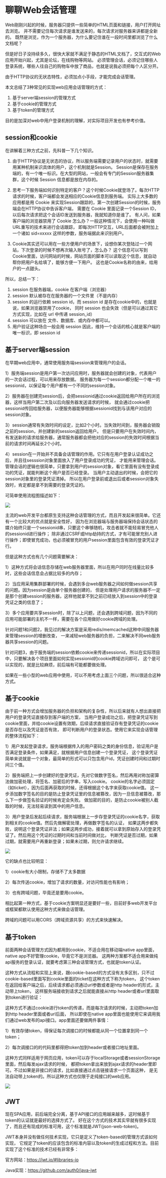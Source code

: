 # 聊聊Web会话管理

Web刚刚兴起的时候，服务器只提供一些简单的HTML页面和链接，用户打开网址去浏览。 并不需要记住每次请求是谁发送来的，每次请求对服务器来讲都是全新的。 既然是浏览，作为一个服务器，为什么要记住谁在一段时间里都浏览了什么文档呢？

但是好日子没持续多久，很快大家就不满足于静态的HTML文档了，交互式的Web应用开始兴起，尤其是论坛，在线购物等网站。 必须管理会话，必须记住哪些人登录系统，哪些人往自己的购物车中放了商品，也就是说我必须把每个人区分开。

由于HTTP协议的无状态特性，必须加点小手段，才能完成会话管理。

本文总结了3种常见的实现web应用会话管理的方式：

1. 基于server端session的管理方式
2. 基于cookie的管理方式
3. 基于token的管理方式

目的是加深对web中用户登录机制的理解，对实际项目开发也有参考价值。

## session和cookie

在讲解着三种方式之前，先科普一下几个知识。

1. 由于HTTP协议是无状态的协议，所以服务端需要记录用户的状态时，就需要用某种机制来识具体的用户，这个机制就是Session。
   Session是保存在服务端的，有一个唯一标识。在大型的网站，一般会有专门的Session服务器集群，这个时候 Session 信息都是放在内存的。

2. 思考一下服务端如何识别特定的客户？这个时候Cookie就登场了。每次HTTP请求的时候，客户端都会发送相应的Cookie信息到服务端。 实际上大多数的应用都是用 Cookie
   来实现Session跟踪的，第一次创建Session的时候，服务端会在HTTP协议中告诉客户端， 需要在 Cookie 里面记录一个Session ID，以后每次请求把这个会话ID发送到服务器，我就知道你是谁了。
   有人问，如果客户端的浏览器禁用了 Cookie 怎么办？一般这种情况下，会使用一种叫做URL重写的技术来进行会话跟踪， 即每次HTTP交互，URL后面都会被附加上一个诸如 sid=xxxxx 这样的参数，服务端据此来识别用户。

3. Cookie其实还可以用在一些方便用户的场景下，设想你某次登陆过一个网站，下次登录的时候不想再次输入账号了，怎么办？
   这个信息可以写到Cookie里面，访问网站的时候，网站页面的脚本可以读取这个信息，就自动帮你把用户名给填了，能够方便一下用户。 这也是Cookie名称的由来，给用户的一点甜头。

所以，总结一下：

1. session 在服务器端，cookie 在客户端（浏览器）
2. session 默认被存在在服务器的一个文件里（不是内存）
3. session 的运行依赖 session id，而 session id 是存在cookie中的，也就是说，如果浏览器禁用了cookie， 同时 session 也会失效（但是可以通过其它方式实现，比如在 url 中传递
   session_id）
4. session 可以放在 文件、数据库、或内存中都可以。
5. 用户验证这种场合一般会用 session 因此，维持一个会话的核心就是客户端的唯一标识，即 session id

## 基于server端session

在早期web应用中，通常使用服务端session来管理用户的会话。

1）服务端session是用户第一次访问应用时，服务器就会创建的对象，代表用户的一次会话过程，可以用来存放数据。 服务器为每一个session都分配一个唯一的sessionid，以保证每个用户都有一个不同的session对象。

2）服务器在创建完session后，会把sessionid通过cookie返回给用户所在的浏览器，这样当用户第二次及以后向服务器发送请求的时候，
就会通过cookie把sessionid传回给服务器，以便服务器能够根据sessionid找到与该用户对应的session对象。

3）session通常有失效时间的设定，比如2个小时。当失效时间到，服务器会销毁之前的session，并创建新的session返回给用户。
但是只要用户在失效时间内，有发送新的请求给服务器，通常服务器都会把他对应的session的失效时间根据当前的请求时间再延长2个小时。

4）session在一开始并不具备会话管理的作用。它只有在用户登录认证成功之后，并且往sesssion对象里面放入了用户登录成功的凭证，
才能用来管理会话。管理会话的逻辑也很简单，只要拿到用户的session对象，看它里面有没有登录成功的凭证，就能判断这个用户是否已经登录。 当用户主动退出的时候，会把它的session对象里的登录凭证清掉。
所以在用户登录前或退出后或者session对象失效时，肯定都是拿不到需要的登录凭证的。

可简单使用流程图描述如下：

![](https://xnstatic-1253397658.file.myqcloud.com/session01.png)

主流的web开发平台都原生支持这种会话管理的方式，而且开发起来很简单。它还有一个比较大的优点就是安全性好，
因为在浏览器端与服务器端保持会话状态的媒介始终只是一个sessionid串，只要这个串够随机，攻击者就不能轻易冒充他人的sessionid进行操作；
除非通过CSRF或http劫持的方式，才有可能冒充别人进行操作；即使冒充成功，也必须被冒充的用户session里面包含有效的登录凭证才行。

但是这种方式也有几个问题需要解决：

1）这种方式将会话信息存储在web服务器里面，所以在用户同时在线量比较多时，这些会话信息会占据比较多的内存；

2）当应用采用集群部署的时候，会遇到多台web服务器之间如何做session共享的问题。因为session是由单个服务器创建的，
但是处理用户请求的服务器不一定是那个创建session的服务器，这样他就拿不到之前已经放入到session中的登录凭证之类的信息了；

3）多个应用要共享session时，除了以上问题，还会遇到跨域问题，因为不同的应用可能部署的主机不一样，需要在各个应用做好cookie跨域的处理。

针对问题1和问题2，我见过的解决方案是采用redis/memcached这种中间服务器来管理session的增删改查， 一来减轻web服务器的负担，二来解决不同web服务器共享session的问题。

针对问题3，由于服务端的session依赖cookie来传递sessionid，所以在实际项目中，只要解决各个项目里面如何实现sessionid的cookie跨域访问即可， 这个是可以实现的，就是比较麻烦，前后端有可能都要做处理。

如果在一些小型的web应用中使用，可以不用考虑上面三个问题，所以很适合这种方式。

## 基于cookie

由于前一种方式会增加服务器的负担和架构的复杂性，所以后来就有人想出直接把用户的登录凭证直接存到客户端的方案，
当用户登录成功之后，把登录凭证写到cookie里面，并给cookie设置有效期，后续请求直接验证存有登录凭证的cookie是否存在以及凭证是否有效， 即可判断用户的登录状态。使用它来实现会话管理的整体流程如下：

1）用户发起登录请求，服务端根据传入的用户密码之类的身份信息，验证用户是否满足登录条件，如果满足，就根据用户信息创建一个登录凭证， 这个登录凭证简单来说就是一个对象，最简单的形式可以只包含用户id，凭证创建时间和过期时间三个值。

2）服务端把上一步创建好的登录凭证，先对它做数字签名，然后再用对称加密算法做加密处理，将签名、加密后的字串，写入cookie。 cookie的名字必须固定（如ticket），因为后面再获取的时候，还得根据这个名字来获取cookie值。
这一步添加数字签名的目的是防止登录凭证里的信息被篡改，因为一旦信息被篡改，那么下一步做签名验证的时候肯定会失败。 做加密的目的，是防止cookie被别人截取的时候，无法轻易读到其中的用户信息。

3）用户登录后发起后续请求，服务端根据上一步存登录凭证的cookie名字，获取到相关的cookie值。然后先做解密处理，再做数字签名的认证，
如果这两步都失败，说明这个登录凭证非法；如果这两步成功，接着就可以拿到原始存入的登录凭证了。然后用这个凭证的过期时间和当前时间做对比， 判断凭证是否过期，如果过期，就需要用户再重新登录；如果未过期，则允许请求继续。

![](https://xnstatic-1253397658.file.myqcloud.com/session02.png)

它的缺点也比较明显：

1）cookie有大小限制，存储不了太多数据

2）每次传送cookie，增加了请求的数量，对访问性能也有影响；

3）也有跨域问题，毕竟还是要用cookie。

相比起第一种方式，基于cookie方案明显还是要好一些，目前好多web开发平台或框架都默认使用这种方式来做会话管理。

跨域的问题可以用CORS（跨域资源共享）的方式来快速解决。

## 基于token

前面两种会话管理方式因为都用到cookie，不适合用在移动端native app里面，native app不好管理cookie，毕竟它不是浏览器。
这两种方案都不适合用来做纯api服务的登录认证，就要考虑第三种会话管理方式，也就是token认证。

这种方式从流程和实现上来说，跟cookie-based的方式没有太多区别，只不过cookie-based里面写到cookie里面的ticket在这种方式下称为token，
这个token在返回给客户端之后，后续请求都必须通过url参数或者是http header的形式，主动带上token， 这样服务端接收到请求之后就能直接从http header或者url里面取到token进行验证：

这种方式不通过cookie进行token的传递，而是每次请求的时候，主动把token加到http header里面或者url后面， 所以即使在native app里面也能使用它来调用我们通过web发布的api接口。app里面还要做两件事情：

1）有效存储token，得保证每次调接口的时候都能从同一个位置拿到同一个token；

2）每次调接口的的代码里都得把token加到header或者接口地址里面。

这种方式同样适用于网页应用，token可以存于localStorage或者sessionStorage里面，然后每发ajax请求的时候，
都把token拿出来放到ajax请求的header里即可。不过如果是非接口的请求，比如直接通过点击链接请求一个页面这种， 是无法自动带上token的。所以这种方式也仅限于走纯接口的web应用。

![](https://xnstatic-1253397658.file.myqcloud.com/session03.png)

## JWT

现在SPA应用，前后端完全分离，基于API接口的应用越来越多，这时候基于token的认证就是最好的选择方式了。 好在这个方式的技术其实早就有很多实现了，而且还有现成的标准可用，这个标准就是JWT(json-web-token)。

JWT本身并没有做任何技术实现，它只是定义了token-based的管理方式该如何实现， 它规定了token的应该包含的标准内容以及token的生成过程和方法。目前实现了这个标准的技术已经有非常多：

官方网站：<https://jwt.io/#libraries-io>

Java实现：<https://github.com/auth0/java-jwt>


